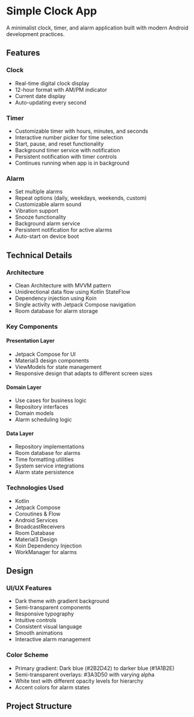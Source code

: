 # Simple Clock App

A minimalist clock, timer, and alarm application built with modern Android development practices.

## Features

### Clock
- Real-time digital clock display
- 12-hour format with AM/PM indicator
- Current date display
- Auto-updating every second

### Timer
- Customizable timer with hours, minutes, and seconds
- Interactive number picker for time selection
- Start, pause, and reset functionality
- Background timer service with notification
- Persistent notification with timer controls
- Continues running when app is in background

### Alarm
- Set multiple alarms
- Repeat options (daily, weekdays, weekends, custom)
- Customizable alarm sound
- Vibration support
- Snooze functionality
- Background alarm service
- Persistent notification for active alarms
- Auto-start on device boot

## Technical Details

### Architecture
- Clean Architecture with MVVM pattern
- Unidirectional data flow using Kotlin StateFlow
- Dependency injection using Koin
- Single activity with Jetpack Compose navigation
- Room database for alarm storage

### Key Components

#### Presentation Layer
- Jetpack Compose for UI
- Material3 design components
- ViewModels for state management
- Responsive design that adapts to different screen sizes

#### Domain Layer
- Use cases for business logic
- Repository interfaces
- Domain models
- Alarm scheduling logic

#### Data Layer
- Repository implementations
- Room database for alarms
- Time formatting utilities
- System service integrations
- Alarm state persistence

### Technologies Used
- Kotlin
- Jetpack Compose
- Coroutines & Flow
- Android Services
- BroadcastReceivers
- Room Database
- Material3 Design
- Koin Dependency Injection
- WorkManager for alarms

## Design

### UI/UX Features
- Dark theme with gradient background
- Semi-transparent components
- Responsive typography
- Intuitive controls
- Consistent visual language
- Smooth animations
- Interactive alarm management

### Color Scheme
- Primary gradient: Dark blue (#2B2D42) to darker blue (#1A1B2E)
- Semi-transparent overlays: #3A3D50 with varying alpha
- White text with different opacity levels for hierarchy
- Accent colors for alarm states

## Project Structure
